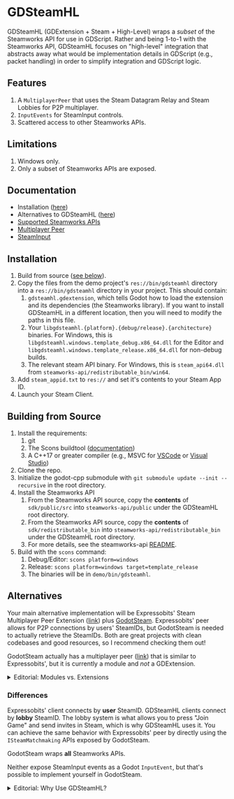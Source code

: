 # GDSteamHL

GDSteamHL (GDExtension + Steam + High-Level) wraps a *subset* of the Steamworks API for use in GDScript. Rather and being 1-to-1 with the Steamworks API, GDSteamHL focuses on "high-level" integration that abstracts away what would be implementation details in GDScript (e.g., packet handling) in order to simplify integration and GDScript logic.

## Features
1. A `MultiplayerPeer` that uses the Steam Datagram Relay and Steam Lobbies for P2P multiplayer.
2. `InputEvents` for SteamInput controls.
3. Scattered access to other Steamworks APIs.

## Limitations
1. Windows only.
2. Only a subset of Steamworks APIs are exposed.

## Documentation
- Installation ([here](#installation))
- Alternatives to GDSteamHL ([here](#alternatives))
- [Supported Steamworks APIs](docs/steamworks_support.md)
- [Multiplayer Peer](docs/multiplayer.md)
- [SteamInput](docs/input.md)

## Installation
1. Build from source ([see below](#building-from-source)).
2. Copy the files from the demo project's `res://bin/gdsteamhl` directory into a `res://bin/gdsteamhl` directory in your project. This should contain:
    1. `gdsteamhl.gdextension`, which tells Godot how to load the extension and its dependencies (the Steamworks library). If you want to install GDSteamHL in a different location, then you will need to modify the paths in this file.
    2. Your `libgdsteamhl.{platform}.{debug/release}.{architecture}` binaries. For Windows, this is `libgdsteamhl.windows.template_debug.x86_64.dll` for the Editor and `libgdsteamhl.windows.template_release.x86_64.dll` for non-debug builds.
    3. The relevant steam API binary. For Windows, this is `steam_api64.dll` from `steamworks-api/redistributable_bin/win64`.
3. Add `steam_appid.txt` to `res://` and set it's contents to your Steam App ID.
4. Launch your Steam Client.

## Building from Source
1. Install the requirements:
    1. git
    2. The Scons buildtool ([documentation](https://scons.org/doc/production/HTML/scons-user/ch01s02.html))
    3. A C++17 or greater compiler (e.g., MSVC for [VSCode](https://code.visualstudio.com/docs/cpp/config-msvc) or [Visual Studio](https://learn.microsoft.com/en-us/cpp/build/vscpp-step-0-installation))
2. Clone the repo.
3. Initialize the godot-cpp submodule with `git submodule update --init --recursive` in the root directory.
4. Install the Steamworks API
    1. From the Steamworks API source, copy the **contents** of `sdk/public/src` into `steamworks-api/public` under the GDSteamHL root directory.
    2. From the Steamworks API source, copy the **contents** of `sdk/redistributable_bin` into `steamworks-api/redistributable_bin` under the GDSteamHL root directory.
    3. For more details, see the steamworks-api [README](steamworks-api/README.md).
5. Build with the `scons` command:
    1. Debug/Editor: `scons platform=windows`
    2. Release: `scons platform=windows target=template_release`
    3. The binaries will be in `demo/bin/gdsteamhl`.

## Alternatives
Your main alternative implementation will be Expressobits' Steam Multiplayer Peer Extension ([link](https://github.com/expressobits/steam-multiplayer-peer)) plus [GodotSteam](https://godotsteam.com/). Expressobits' peer allows for P2P connections by users' SteamIDs, but GodotSteam is needed to actually retrieve the SteamIDs. Both are great projects with clean codebases and good resources, so I recommend checking them out!

GodotSteam actually has a multiplayer peer ([link](https://github.com/GodotSteam/MultiplayerPeer)) that is similar to Expressobits', but it is currently a module and *not* a GDExtension.

<details>
<summary>Editorial: Modules vs. Extensions</summary>
Godot Extensions (aka GDExtensions) are standalone libraries that can be added to a Godot project without much fuss. Godot Modules require recompiling the engine from source.

Under the hood, both share a very similar API and thus their code is mostly-but-not-completely interchangeable. Modules access the APIs directly as part of the engine. Extensions access the GDExtension interface. This interface consists of function points that Godot will incrementally initialize during its startup process.

Choosing one over the other is a choice between UNLIMITED POWER (modules) or PORTABILITY (extensions). Unless you are performing some low level integration or need to access singletons earlier than they are exposed to GDExtension (e.g., Engine in pre-4.4 Godot before Vulkan creates a window), then you probably will not need UNLIMITED POWER, and I'd personally recommend creating an extension so you can leverage its PORTABILITY and more easily take new engine versions.

Additionally, if you prefer to work with a language other than C++, there are community bindings for GDExtensions in other languages (e.g., Rust via godot-rust).

*Hunt (Mountain Peke Games)*
</details>

### Differences
Expressobits' client connects by **user** SteamID. GDSteamHL clients connect by **lobby** SteamID. The lobby system is what allows you to press "Join Game" and send invites in Steam, which is why GDSteamHL uses it. You can achieve the same behavior with Expressobits' peer by directly using the `ISteamMatchmaking` APIs exposed by GodotSteam.

GodotSteam wraps **all** Steamworks APIs.

Neither expose SteamInput events as a Godot `InputEvent`, but that's possible to implement yourself in GodotSteam.

<details>
<summary>Editorial: Why Use GDSteamHL?</summary>
Through GDSteamHL, the Steam Overlay (and SteamInput) work in the Godot Editor even when you use the Forward+ renderer, so you save time and energy not having to build and run from the Steam client. Now that Godot Engine PR#98862 has been merged, I suspect GodotSteam will address or already has addressed this.

Regardless, I would actually recommend using GodotSteam if you don't need a peer. It is established, actively maintained, and has a community. If you do need a peer, then seriously consider Expressobits'. His code is clean and even has a reference implementation for using lobbies.

This repo largely exists as a historical artifact and reference implementation. Work on GDSteamHL stared around June 2023, predating the GitHub release of Expressobits' peer by a few months. GodotSteam's GDExtension implementation existed at that point, but its multiplayer peer was still a module. That (and admittedly some desire to learn it myself) is why GDSteamHL exists today. History has made it redundant though, in my eyes.

*Hunt (Mountain Peke Games)*
</details>
